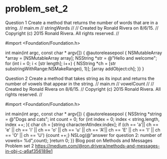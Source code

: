# problem_set_2
Question 1
Create a method that returns the number of words that are in a string.
//  main.m
//  stringWords
//
//  Created by Ronald Rivera on 8/6/15.
//  Copyright (c) 2015 Ronald Rivera. All rights reserved.
//

#import <Foundation/Foundation.h>

int main(int argc, const char * argv[]) {
    @autoreleasepool {
        NSMutableArray *array = [NSMutableArray array];
        NSString *str = @"Hello and welcome";
        for (int i = 0; i < [str length]; i++) {
            NSString *ch = [str substringWithRange:NSMakeRange(i, 1)];
            [array addObject:ch];
        }}
}

Question 2
Create a method that takes string as its input and returns the number of vowels that appear in the string.
//  main.m
//  vowelCount
//
//  Created by Ronald Rivera on 8/6/15.
//  Copyright (c) 2015 Ronald Rivera. All rights reserved.
//

#import <Foundation/Foundation.h>

int main(int argc, const char * argv[]) {
    @autoreleasepool {
        NSString *string = @"Dogs and cats"; int count = 0;
        for (int index = 0; index < string.length, index ++; ){
            char ch = [string characterAtIndex:index]; if (ch == 'a'|| ch == 'e' || ch == 'i' || ch == 'o' || ch == 'u' ||
                                                           ch == 'A'|| ch == 'E' || ch == 'I' || ch == 'O' || ch == 'U') {count ++;}
                                                           NSLog(@"answer for question 2: number of vowels= %d",count);
                                                           }return 0;
                                                           }}
  Blog post on Methods and Messages Problem set 2
  https://medium.com/@ron.drivera/methods-and-messages-in-obj-c-a6af356189e1
